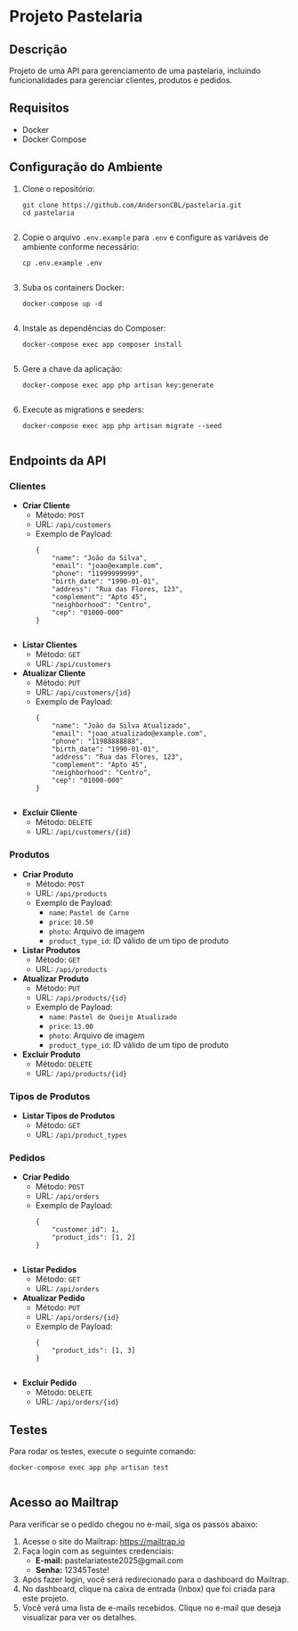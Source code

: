 <!DOCTYPE html>
<html lang="pt-BR">
<head>
    <meta charset="UTF-8">
    <meta name="viewport" content="width=device-width, initial-scale=1.0">
    <title>Projeto Pastelaria</title>
</head>
<body>
    <h1>Projeto Pastelaria</h1>
    <h2>Descrição</h2>
    <p>Projeto de uma API para gerenciamento de uma pastelaria, incluindo funcionalidades para gerenciar clientes, produtos e pedidos.</p>
    <h2>Requisitos</h2>
    <ul>
        <li>Docker</li>
        <li>Docker Compose</li>
    </ul>
    <h2>Configuração do Ambiente</h2>
    <ol>
        <li>Clone o repositório:
            <pre><code>git clone https://github.com/AndersonCBL/pastelaria.git
cd pastelaria
            </code></pre>
        </li>
        <li>Copie o arquivo <code>.env.example</code> para <code>.env</code> e configure as variáveis de ambiente conforme necessário:
            <pre><code>cp .env.example .env
            </code></pre>
        </li>
        <li>Suba os containers Docker:
            <pre><code>docker-compose up -d
            </code></pre>
        </li>
        <li>Instale as dependências do Composer:
            <pre><code>docker-compose exec app composer install
            </code></pre>
        </li>
        <li>Gere a chave da aplicação:
            <pre><code>docker-compose exec app php artisan key:generate
            </code></pre>
        </li>
        <li>Execute as migrations e seeders:
            <pre><code>docker-compose exec app php artisan migrate --seed
            </code></pre>
        </li>
    </ol>
    <h2>Endpoints da API</h2>
    <h3>Clientes</h3>
    <ul>
        <li><strong>Criar Cliente</strong>
            <ul>
                <li>Método: <code>POST</code></li>
                <li>URL: <code>/api/customers</code></li>
                <li>Exemplo de Payload:
                    <pre><code>{
    "name": "João da Silva",
    "email": "joao@example.com",
    "phone": "11999999999",
    "birth_date": "1990-01-01",
    "address": "Rua das Flores, 123",
    "complement": "Apto 45",
    "neighborhood": "Centro",
    "cep": "01000-000"
}
                    </code></pre>
                </li>
            </ul>
        </li>
        <li><strong>Listar Clientes</strong>
            <ul>
                <li>Método: <code>GET</code></li>
                <li>URL: <code>/api/customers</code></li>
            </ul>
        </li>
        <li><strong>Atualizar Cliente</strong>
            <ul>
                <li>Método: <code>PUT</code></li>
                <li>URL: <code>/api/customers/{id}</code></li>
                <li>Exemplo de Payload:
                    <pre><code>{
    "name": "João da Silva Atualizado",
    "email": "joao_atualizado@example.com",
    "phone": "11988888888",
    "birth_date": "1990-01-01",
    "address": "Rua das Flores, 123",
    "complement": "Apto 45",
    "neighborhood": "Centro",
    "cep": "01000-000"
}
                    </code></pre>
                </li>
            </ul>
        </li>
        <li><strong>Excluir Cliente</strong>
            <ul>
                <li>Método: <code>DELETE</code></li>
                <li>URL: <code>/api/customers/{id}</code></li>
            </ul>
        </li>
    </ul>
    <h3>Produtos</h3>
    <ul>
        <li><strong>Criar Produto</strong>
            <ul>
                <li>Método: <code>POST</code></li>
                <li>URL: <code>/api/products</code></li>
                <li>Exemplo de Payload:
                    <ul>
                        <li><code>name</code>: <code>Pastel de Carne</code></li>
                        <li><code>price</code>: <code>10.50</code></li>
                        <li><code>photo</code>: Arquivo de imagem</li>
                        <li><code>product_type_id</code>: ID válido de um tipo de produto</li>
                    </ul>
                </li>
            </ul>
        </li>
        <li><strong>Listar Produtos</strong>
            <ul>
                <li>Método: <code>GET</code></li>
                <li>URL: <code>/api/products</code></li>
            </ul>
        </li>
        <li><strong>Atualizar Produto</strong>
            <ul>
                <li>Método: <code>PUT</code></li>
                <li>URL: <code>/api/products/{id}</code></li>
                <li>Exemplo de Payload:
                    <ul>
                        <li><code>name</code>: <code>Pastel de Queijo Atualizado</code></li>
                        <li><code>price</code>: <code>13.00</code></li>
                        <li><code>photo</code>: Arquivo de imagem</li>
                        <li><code>product_type_id</code>: ID válido de um tipo de produto</li>
                    </ul>
                </li>
            </ul>
        </li>
        <li><strong>Excluir Produto</strong>
            <ul>
                <li>Método: <code>DELETE</code></li>
                <li>URL: <code>/api/products/{id}</code></li>
            </ul>
        </li>
    </ul>
    <h3>Tipos de Produtos</h3>
    <ul>
        <li><strong>Listar Tipos de Produtos</strong>
            <ul>
                <li>Método: <code>GET</code></li>
                <li>URL: <code>/api/product_types</code></li>
            </ul>
        </li>
    </ul>
    <h3>Pedidos</h3>
    <ul>
        <li><strong>Criar Pedido</strong>
            <ul>
                <li>Método: <code>POST</code></li>
                <li>URL: <code>/api/orders</code></li>
                <li>Exemplo de Payload:
                    <pre><code>{
    "customer_id": 1,
    "product_ids": [1, 2]
}
                    </code></pre>
                </li>
            </ul>
        </li>
        <li><strong>Listar Pedidos</strong>
            <ul>
                <li>Método: <code>GET</code></li>
                <li>URL: <code>/api/orders</code></li>
            </ul>
        </li>
        <li><strong>Atualizar Pedido</strong>
            <ul>
                <li>Método: <code>PUT</code></li>
                <li>URL: <code>/api/orders/{id}</code></li>
                <li>Exemplo de Payload:
                    <pre><code>{
    "product_ids": [1, 3]
}
                    </code></pre>
                </li>
            </ul>
        </li>
        <li><strong>Excluir Pedido</strong>
            <ul>
                <li>Método: <code>DELETE</code></li>
                <li>URL: <code>/api/orders/{id}</code></li>
            </ul>
        </li>
    </ul>
    <h2>Testes</h2>
    <p>Para rodar os testes, execute o seguinte comando:</p>
    <pre><code>docker-compose exec app php artisan test
    </code></pre>
    <h2>Acesso ao Mailtrap</h2>
    <p>Para verificar se o pedido chegou no e-mail, siga os passos abaixo:</p>
    <ol>
        <li>Acesse o site do Mailtrap: <a href="https://mailtrap.io">https://mailtrap.io</a></li>
        <li>Faça login com as seguintes credenciais:
            <ul>
                <li><strong>E-mail:</strong> pastelariateste2025@gmail.com</li>
                <li><strong>Senha:</strong> 12345Teste!</li>
            </ul>
        </li>
        <li>Após fazer login, você será redirecionado para o dashboard do Mailtrap.</li>
        <li>No dashboard, clique na caixa de entrada (Inbox) que foi criada para este projeto.</li>
        <li>Você verá uma lista de e-mails recebidos. Clique no e-mail que deseja visualizar para ver os detalhes.</li>
    </ol>
</body>
</html>
